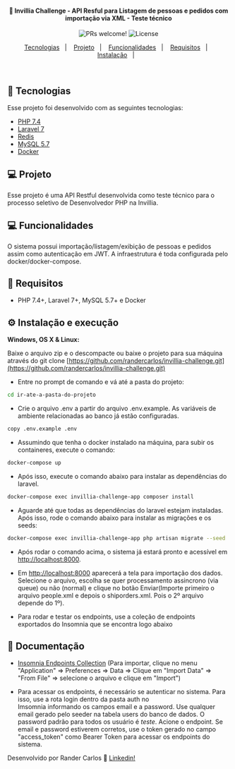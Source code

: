 <h4 align="center">
  🚀 Invillia Challenge - API Resful para Listagem de pessoas e pedidos com importação via XML - Teste técnico
</h4>

<p align="center">
 <img src="https://img.shields.io/static/v1?label=PRs&message=welcome&color=7159c1&labelColor=000000" alt="PRs welcome!" />

  <img alt="License" src="https://img.shields.io/static/v1?label=license&message=MIT&color=7159c1&labelColor=000000">
</p>

<p align="center">
  <a href="#rocket-tecnologias">Tecnologias</a>&nbsp;&nbsp;&nbsp;|&nbsp;&nbsp;&nbsp;
  <a href="#-projeto">Projeto</a>&nbsp;&nbsp;&nbsp;|&nbsp;&nbsp;&nbsp;
  <a href="#-funcionalidades">Funcionalidades</a>&nbsp;&nbsp;&nbsp;|&nbsp;&nbsp;&nbsp;
  <a href="#-requisitos">Requisitos</a>&nbsp;&nbsp;&nbsp;|&nbsp;&nbsp;&nbsp;
  <a href="#-instalação">Instalação</a>&nbsp;&nbsp;&nbsp;|&nbsp;&nbsp;&nbsp;
</p>

<br>

## :rocket: Tecnologias

Esse projeto foi desenvolvido com as seguintes tecnologias:

- [PHP 7.4](https://php.net)
- [Laravel 7](https://laravel.com)
- [Redis](https://redis.com)
- [MySQL 5.7](https://mysql.com)
- [Docker](https://docker.com)


## 💻 Projeto

Esse projeto é uma API Restful desenvolvida como teste técnico para o processo seletivo de Desenvolvedor PHP na Invillia.


## 💻 Funcionalidades

O sistema possui importação/listagem/exibição de pessoas e pedidos assim como autenticação em JWT. A infraestrutura é toda configurada pelo docker/docker-compose.

## 📄 Requisitos

* PHP 7.4+, Laravel 7+, MySQL 5.7+ e Docker


## ⚙️ Instalação e execução

**Windows, OS X & Linux:**

Baixe o arquivo zip e o descompacte ou baixe o projeto para sua máquina através do git clone [https://github.com/randercarlos/invillia-challenge.git](https://github.com/randercarlos/invillia-challenge.git)


- Entre no prompt de comando e vá até a pasta do projeto:

```sh
cd ir-ate-a-pasta-do-projeto
```

- Crie o arquivo .env a partir do arquivo .env.example. As variáveis de ambiente relacionadas ao banco já estão configuradas.

```sh
copy .env.example .env
```

- Assumindo que tenha o docker instalado na máquina, para subir os containeres, execute o comando:

```sh
docker-compose up
```

- Após isso, execute o comando abaixo para instalar as dependências do laravel.

```sh
docker-compose exec invillia-challenge-app composer install
```
- Aguarde até que todas as dependências do laravel estejam instaladas. Após isso, rode o comando abaixo para instalar as migrações e os seeds:

```sh
docker-compose exec invillia-challenge-app php artisan migrate --seed
``` 

- Após rodar o comando acima, o sistema já estará pronto e acessível em [http://localhost:8000](http://localhost:8000).  

- Em [http://localhost:8000](http://localhost:8000) aparecerá a tela para importação dos dados. Selecione o arquivo, escolha se quer processamento assincrono (via queue) ou não (normal) e clique no botão Enviar(Importe primeiro o arquivo people.xml e depois o shiporders.xml. Pois o 2º arquivo depende do 1º).

- Para rodar e testar os endpoints, use a coleção de endpoints exportados do Insomnia que se encontra logo abaixo

## 📝 Documentação

- [Insomnia Endpoints Collection](invillia-challenge-insomnia.json) (Para importar, clique no menu "Application" => Preferences => Data => Clique em "Import Data" => "From File" => selecione o arquivo e clique em "Import")

- Para acessar os endpoints, é necessário se autenticar no sistema. Para isso, use a rota login dentro da pasta auth no  
Imsomnia informando os campos email e a password. Use qualquer email gerado pelo seeder na tabela users do banco de dados. 
O password padrão para todos os usuário é *teste*. Acione o endpoint. Se email e password estiverem corretos, use o token gerado no campo
"access_token" como Bearer Token para acessar os endpoints do sistema.

Desenvolvido por Rander Carlos :wave: [Linkedin!](https://www.linkedin.com/in/rander-carlos-caetano-freitas-308a63a8/)
